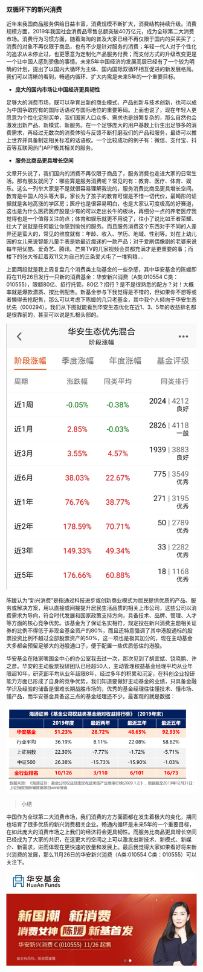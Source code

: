 ### 双循环下的新兴消费

近年来我国商品服务供给日益丰富，消费规模不断扩大，消费结构持续升级。消费规模方面，2019年我国社会消费品零售总额突破40万亿元，成为全球第二大消费市场。消费行为习惯方面，随着海淘的普及大家已经不再仅限于国内的买买买了；消费的对象不再仅限于商品，也有不少是针对服务的消费；年轻一代人对于个性化的追求从未停止过，也更愿意为定制化产品服务付费；而支付方式的升级改变更是一个让中国人感到骄傲的事情。未来5年中国经济的发展高层已经有了一个较为明确的计划，提出了以国内大循环为主体、国内国际双循环相互促进的新发展格局。我们可以清晰的看到，畅通内循环、扩大内需是未来5年的一个重要目标。

- **庞大的国内市场让中国经济更具韧性**

足够大的消费市场，既可以孕育出新的商业模式、产品创新与技术创新，也可以成为中国争取应有的国际话语权与国际地位的重要筹码。上面也说了，现在年轻人更愿意为个性化定制买单，我们国家人口众多、需求也是纷繁复杂的，那么自然也会激发出新产品、新模式、新服务。在一个足够庞大的用户基数上衍生出足够多的消费需求，再经过无数次的消费体验与反馈不断打磨我们的产品和服务，最终可以推上世界并具备制定相关标准的话语权。一个比较成功的例子有：微信、支付宝、抖音等互联网热门APP极其相关的服务。

- **服务比商品更具增长空间**

文章开头说了，我们国内的消费不再仅限于商品了，服务消费也走进大家的日常生活。那有朋友就问了：哪些算是服务消费呢？常见的有：教育、医疗、体育、娱乐。这么一列举大家是不是就很容易理解我说的，服务消费比商品更具增长空间。教育是中国人的头等大事，家长为了孩子的教育可谓是不惜一切代价，最畸形的证据就是各地高涨的学区房；医疗也是很容易明白，也是大家认可度极高的好赛道，这也是为什么医药医疗股是少有的可以走出长牛的板块，再细分一点的养老医疗我觉得也是一个值得关注的点；体育和娱乐就更不用说了，往小了说比如王者荣耀、往大了说就是任何能让你感到愉悦的服务。而且服务消费这个东西对于不同的人差异还是蛮大的，常见的维度就有：年龄、收入、学历、地域、性别等。对在上幼儿园的女儿来说智能儿童手表是她最近痴迷的一款产品；对于爱刷偶像剧的老婆来说每年把优酷、爱奇艺、腾讯、芒果TV的几家视频会员都充满才是更重要的事；而楼下的张大爷赶着双11又为自己的三条爱犬屯了一堆狗粮....

上面两段就是我上周复盘几个消费类主动基金的一些杂感，其中华安基金的陈媛即将在11月26日发行一只新的消费基金：华安新兴消费（A类:010554 C类：010555），限额80亿、招行托管。80亿？招行？是不是很熟悉的配方？对！大概率就是爆款潜质、按比例配售。新基金参与下我觉得是不错的，但如果你不想等或者懒得去抢配售，那么可以考虑下陈媛的几只老基金，其中我个人倾向于华安生态优先（000294）。我们从下图就能看到华安生态优化在近1、3、5年的收益排名都是很靠前的，甚至可以说是扎根头部的。

![历史业绩](../img/haxxxf-info-1.jpg)

陈媛认为“新兴消费”是指通过科技进步或创新商业模式为居民提供优质的产品、服务或解决方案，用以直接或间接提升居民生活品质的相关上市公司，这些公司以消费需求为导向，符合时代发展和国家政策支持方向，具备技术、品牌、管理、人才等方面的核心竞争优势。该基金为了保证名实相符，规定投在新兴消费主题相关证券的比例不得低于非现金基金资产的80%，而且还特意强调了其中港股通标的股票投资比例不超过全部股票资产的50%，这一项也是极其加分的，现在主动基金大多都会预留足够大的港股通口子，便于配置一些优质低估的港股。

华安基金在陆家嘴国金中心的办公室我去过一次，那次见到了胡宜斌、饶晓鹏、许之彦。华安的主动股票投研团队已经超50人，主动管理权益基金经理平均从业年限超10年，研究部平均从业年超限8年，经过多年的积累和沉淀，在科创企业投研能力方面已形成了自身的竞争优势。我们知道要做好主动基金的业绩，只具备金融学识及经验的储备是很难长期战胜市场的，优秀的基金经理往往懂技术、懂市场、懂产品，而华安基金具备这三点的基金经理还不少。最客观的就是数据：

![华安业绩](../img/haxxxf-info-2.png)

> 小结

中国作为全球第二大消费市场，我们消费的方方面面都在发生着极大的变化，期间也培育了很多优质的新兴消费相关企业。畅通内循环是未来5年的一个重要目标，在如此庞大的消费市场之上我们的经济将会更具韧性。而服务比商品更具增长空间已经成为了大家的共识，在这更大的空间之上可以激发出新技术、新模式、新媒介、新需求，进而体现在更快速的放量和发展上。最后我觉得大家如果看好将来新兴消费的发展，那么11月26日的华安新兴消费（A类:010554 C类：010555）可以关注下。

![海报](../img/haxxxf-info-3.jpg)
